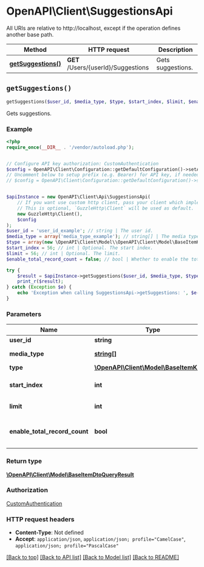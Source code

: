 # OpenAPI\Client\SuggestionsApi

All URIs are relative to http://localhost, except if the operation defines another base path.

| Method | HTTP request | Description |
| ------------- | ------------- | ------------- |
| [**getSuggestions()**](SuggestionsApi.md#getSuggestions) | **GET** /Users/{userId}/Suggestions | Gets suggestions. |


## `getSuggestions()`

```php
getSuggestions($user_id, $media_type, $type, $start_index, $limit, $enable_total_record_count): \OpenAPI\Client\Model\BaseItemDtoQueryResult
```

Gets suggestions.

### Example

```php
<?php
require_once(__DIR__ . '/vendor/autoload.php');


// Configure API key authorization: CustomAuthentication
$config = OpenAPI\Client\Configuration::getDefaultConfiguration()->setApiKey('X-Emby-Token', 'YOUR_API_KEY');
// Uncomment below to setup prefix (e.g. Bearer) for API key, if needed
// $config = OpenAPI\Client\Configuration::getDefaultConfiguration()->setApiKeyPrefix('X-Emby-Token', 'Bearer');


$apiInstance = new OpenAPI\Client\Api\SuggestionsApi(
    // If you want use custom http client, pass your client which implements `GuzzleHttp\ClientInterface`.
    // This is optional, `GuzzleHttp\Client` will be used as default.
    new GuzzleHttp\Client(),
    $config
);
$user_id = 'user_id_example'; // string | The user id.
$media_type = array('media_type_example'); // string[] | The media types.
$type = array(new \OpenAPI\Client\Model\\OpenAPI\Client\Model\BaseItemKind()); // \OpenAPI\Client\Model\BaseItemKind[] | The type.
$start_index = 56; // int | Optional. The start index.
$limit = 56; // int | Optional. The limit.
$enable_total_record_count = false; // bool | Whether to enable the total record count.

try {
    $result = $apiInstance->getSuggestions($user_id, $media_type, $type, $start_index, $limit, $enable_total_record_count);
    print_r($result);
} catch (Exception $e) {
    echo 'Exception when calling SuggestionsApi->getSuggestions: ', $e->getMessage(), PHP_EOL;
}
```

### Parameters

| Name | Type | Description  | Notes |
| ------------- | ------------- | ------------- | ------------- |
| **user_id** | **string**| The user id. | |
| **media_type** | [**string[]**](../Model/string.md)| The media types. | [optional] |
| **type** | [**\OpenAPI\Client\Model\BaseItemKind[]**](../Model/\OpenAPI\Client\Model\BaseItemKind.md)| The type. | [optional] |
| **start_index** | **int**| Optional. The start index. | [optional] |
| **limit** | **int**| Optional. The limit. | [optional] |
| **enable_total_record_count** | **bool**| Whether to enable the total record count. | [optional] [default to false] |

### Return type

[**\OpenAPI\Client\Model\BaseItemDtoQueryResult**](../Model/BaseItemDtoQueryResult.md)

### Authorization

[CustomAuthentication](../../README.md#CustomAuthentication)

### HTTP request headers

- **Content-Type**: Not defined
- **Accept**: `application/json`, `application/json; profile="CamelCase"`, `application/json; profile="PascalCase"`

[[Back to top]](#) [[Back to API list]](../../README.md#endpoints)
[[Back to Model list]](../../README.md#models)
[[Back to README]](../../README.md)
